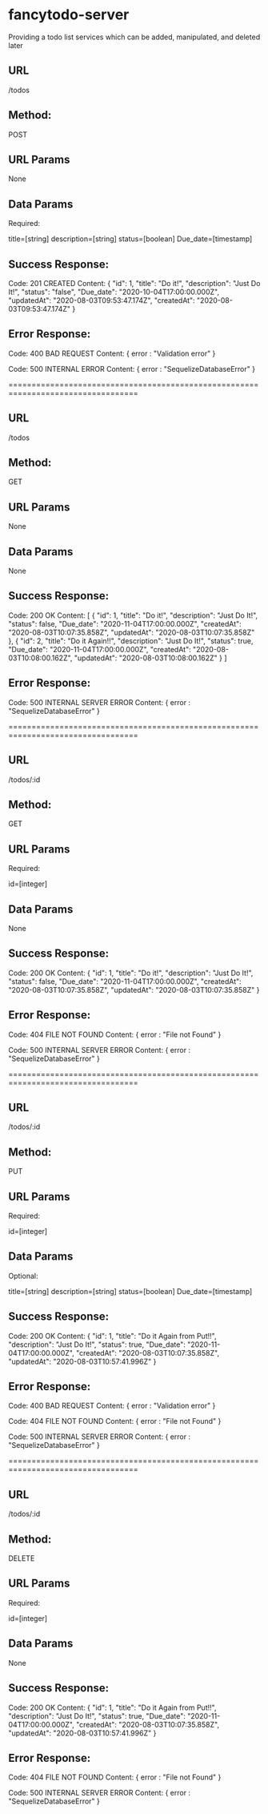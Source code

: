 
# fancytodo-server
Providing a todo list services which can be added, manipulated, and deleted later

## URL

/todos

## Method:

POST

## URL Params

None

## Data Params

Required:

title=[string]
description=[string]
status=[boolean]
Due_date=[timestamp]

## Success Response:

Code: 201 CREATED
Content: {
    "id": 1,
    "title": "Do it!",
    "description": "Just Do It!",
    "status": "false",
    "Due_date": "2020-10-04T17:00:00.000Z",
    "updatedAt": "2020-08-03T09:53:47.174Z",
    "createdAt": "2020-08-03T09:53:47.174Z"
}

## Error Response:

Code: 400 BAD REQUEST
Content: { error : "Validation error" }

Code: 500 INTERNAL ERROR
Content: { error : "SequelizeDatabaseError" }

==================================================================================

## URL

/todos

## Method:

GET

## URL Params

None

## Data Params

None

## Success Response:

Code: 200 OK
Content: [
    {
        "id": 1,
        "title": "Do it!",
        "description": "Just Do It!",
        "status": false,
        "Due_date": "2020-11-04T17:00:00.000Z",
        "createdAt": "2020-08-03T10:07:35.858Z",
        "updatedAt": "2020-08-03T10:07:35.858Z"
    },
    {
        "id": 2,
        "title": "Do it Again!!",
        "description": "Just Do It!",
        "status": true,
        "Due_date": "2020-11-04T17:00:00.000Z",
        "createdAt": "2020-08-03T10:08:00.162Z",
        "updatedAt": "2020-08-03T10:08:00.162Z"
    }
]

## Error Response:

Code: 500 INTERNAL SERVER ERROR
Content: { error : "SequelizeDatabaseError" }

==================================================================================

## URL

/todos/:id

## Method:

GET

## URL Params

Required:

id=[integer]

## Data Params

None

## Success Response:

Code: 200 OK
Content: {
    "id": 1,
    "title": "Do it!",
    "description": "Just Do It!",
    "status": false,
    "Due_date": "2020-11-04T17:00:00.000Z",
    "createdAt": "2020-08-03T10:07:35.858Z",
    "updatedAt": "2020-08-03T10:07:35.858Z"
}

## Error Response:

Code: 404 FILE NOT FOUND
Content: { error : "File not Found" }

Code: 500 INTERNAL SERVER ERROR
Content: { error : "SequelizeDatabaseError" }

==================================================================================

## URL

/todos/:id

## Method:

PUT

## URL Params

Required:

id=[integer]

## Data Params

Optional:

title=[string]
description=[string]
status=[boolean]
Due_date=[timestamp]

## Success Response:

Code: 200 OK
Content: {
    "id": 1,
    "title": "Do it Again from Put!!",
    "description": "Just Do It!",
    "status": true,
    "Due_date": "2020-11-04T17:00:00.000Z",
    "createdAt": "2020-08-03T10:07:35.858Z",
    "updatedAt": "2020-08-03T10:57:41.996Z"
}

## Error Response:

Code: 400 BAD REQUEST
Content: { error : "Validation error" }

Code: 404 FILE NOT FOUND
Content: { error : "File not Found" }

Code: 500 INTERNAL SERVER ERROR
Content: { error : "SequelizeDatabaseError" }

==================================================================================

## URL

/todos/:id

## Method:

DELETE

## URL Params

Required:

id=[integer]

## Data Params

None

## Success Response:

Code: 200 OK
Content: {
    "id": 1,
    "title": "Do it Again from Put!!",
    "description": "Just Do It!",
    "status": true,
    "Due_date": "2020-11-04T17:00:00.000Z",
    "createdAt": "2020-08-03T10:07:35.858Z",
    "updatedAt": "2020-08-03T10:57:41.996Z"
}

## Error Response:

Code: 404 FILE NOT FOUND
Content: { error : "File not Found" }

Code: 500 INTERNAL SERVER ERROR
Content: { error : "SequelizeDatabaseError" }



